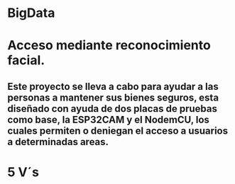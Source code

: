 # BigData

# Acceso mediante reconocimiento facial.

## Este proyecto se lleva a cabo para ayudar a las personas a mantener sus bienes seguros, esta diseñado con ayuda de dos placas de pruebas como base, la ESP32CAM y el NodemCU, los cuales permiten o deniegan el acceso a usuarios a determinadas areas.

# 5 V´s

## 

